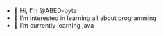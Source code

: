 - 👋 Hi, I’m @ABED-byte
- 👀 I’m interested in learning all about programming 
- 🌱 I’m currently learning java
  

<!---
ABED-byte/ABED-byte is a ✨ special ✨ repository because its `README.md` (this file) appears on your GitHub profile.
You can click the Preview link to take a look at your changes.
--->
